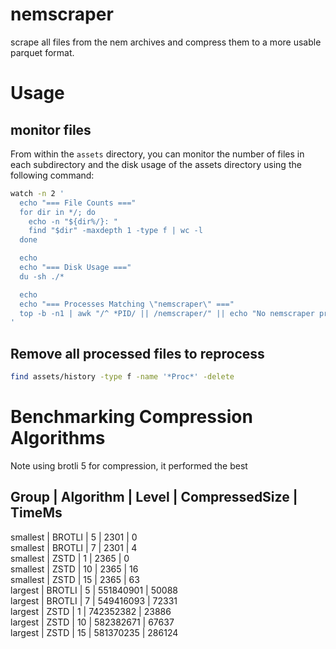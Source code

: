 # nemscraper
scrape all files from the nem archives and compress them to a more usable parquet format.

# Usage
## monitor files

From within the `assets` directory, you can monitor the number of files in each subdirectory and the disk usage of the assets directory using the following command:

```bash
watch -n 2 '
  echo "=== File Counts ==="
  for dir in */; do
    echo -n "${dir%/}: "
    find "$dir" -maxdepth 1 -type f | wc -l
  done

  echo
  echo "=== Disk Usage ==="
  du -sh ./*

  echo
  echo "=== Processes Matching \"nemscraper\" ==="
  top -b -n1 | awk "/^ *PID/ || /nemscraper/" || echo "No nemscraper process"
'

```

## Remove all processed files to reprocess
```bash
find assets/history -type f -name '*Proc*' -delete
```

## 

# Benchmarking Compression Algorithms

Note using brotli 5 for compression, it performed the best

Group      | Algorithm    | Level | CompressedSize  | TimeMs    
-----------------------------------------------------------------
smallest   | BROTLI       | 5     | 2301            | 0         
smallest   | BROTLI       | 7     | 2301            | 4         
smallest   | ZSTD         | 1     | 2365            | 0         
smallest   | ZSTD         | 10    | 2365            | 16        
smallest   | ZSTD         | 15    | 2365            | 63        
largest    | BROTLI       | 5     | 551840901       | 50088     
largest    | BROTLI       | 7     | 549416093       | 72331     
largest    | ZSTD         | 1     | 742352382       | 23886     
largest    | ZSTD         | 10    | 582382671       | 67637     
largest    | ZSTD         | 15    | 581370235       | 286124    